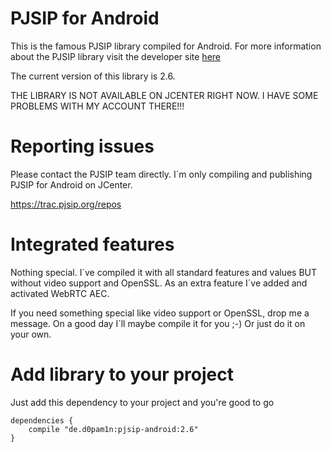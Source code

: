 # PJSIP for Android
This is the famous PJSIP library compiled for Android. For more information about the PJSIP library visit the developer site [here](http://www.pjsip.org/)

The current version of this library is 2.6.

THE LIBRARY IS NOT AVAILABLE ON JCENTER RIGHT NOW. I HAVE SOME PROBLEMS WITH MY ACCOUNT THERE!!!

# Reporting issues
Please contact the PJSIP team directly. I´m only compiling and publishing PJSIP for Android on JCenter.

https://trac.pjsip.org/repos

# Integrated features
Nothing special. I´ve compiled it with all standard features and values BUT without video support and OpenSSL. As an extra feature I´ve added and activated WebRTC AEC.

If you need something special like video support or OpenSSL, drop me a message. On a good day I´ll maybe compile it for you ;-)
Or just do it on your own.

# Add library to your project
Just add this dependency to your project and you're good to go
```
dependencies {
    compile "de.d0pam1n:pjsip-android:2.6"
}
```
